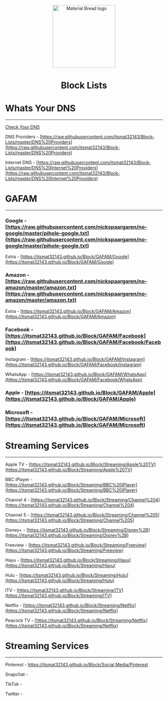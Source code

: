 <p align="center">
  <img width="200" src="http://material-bread.org/logo-shadow.svg" alt="Material Bread logo">
</p>

<h1 align="center">Block Lists</h1>

# Whats Your DNS
***
[Check Your DNS](http://www.whatsmydnsserver.com)

DNS Providers - [https://raw.githubusercontent.com/itsmat32143/Block-Lists/master/DNS%20Providers](https://raw.githubusercontent.com/itsmat32143/Block-Lists/master/DNS%20Providers)

Internet DNS - [https://raw.githubusercontent.com/itsmat32143/Block-Lists/master/DNS%20Internet%20Providers](https://raw.githubusercontent.com/itsmat32143/Block-Lists/master/DNS%20Internet%20Providers)

# GAFAM
***
### Google - [https://raw.githubusercontent.com/nickspaargaren/no-google/master/pihole-google.txt](https://raw.githubusercontent.com/nickspaargaren/no-google/master/pihole-google.txt)

Extra - [https://itsmat32143.github.io/Block/GAFAM/Google](https://itsmat32143.github.io/Block/GAFAM/Google)

### Amazon - [https://raw.githubusercontent.com/nickspaargaren/no-amazon/master/amazon.txt](https://raw.githubusercontent.com/nickspaargaren/no-amazon/master/amazon.txt)

Extra - [https://itsmat32143.github.io/Block/GAFAM/Amazon](https://itsmat32143.github.io/Block/GAFAM/Amazon)

### Facebook - [https://itsmat32143.github.io/Block/GAFAM/Facebook](https://itsmat32143.github.io/Block/GAFAM/Facebook/Facebook)

Instagram - [https://itsmat32143.github.io/Block/GAFAM/Instagram](https://itsmat32143.github.io/Block/GAFAM/Facebook/Instagram)

WhatsApp - [https://itsmat32143.github.io/Block/GAFAM/WhatsApp](https://itsmat32143.github.io/Block/GAFAM/Facebook/WhatsApp)

### Apple - [https://itsmat32143.github.io/Block/GAFAM/Apple](https://itsmat32143.github.io/Block/GAFAM/Apple)

### Microsoft - [https://itsmat32143.github.io/Block/GAFAM/Microsoft](https://itsmat32143.github.io/Block/GAFAM/Microsoft)

# Streaming Services
***
Apple TV - [https://itsmat32143.github.io/Block/Streaming/Apple%20TV](https://itsmat32143.github.io/Block/Streaming/Apple%20TV)

BBC iPlayer - [https://itsmat32143.github.io/Block/Streaming/BBC%20iPlayer](https://itsmat32143.github.io/Block/Streaming/BBC%20iPlayer)

Channel 4 - [https://itsmat32143.github.io/Block/Streaming/Channel%204](https://itsmat32143.github.io/Block/Streaming/Channel%204)

Channel 5 - [https://itsmat32143.github.io/Block/Streaming/Channel%205](https://itsmat32143.github.io/Block/Streaming/Channel%205)

Disney+ - [https://itsmat32143.github.io/Block/Streaming/Disney%2B](https://itsmat32143.github.io/Block/Streaming/Disney%2B)

Freeview - [https://itsmat32143.github.io/Block/Streaming/Freeview](https://itsmat32143.github.io/Block/Streaming/Freeview)

Hayu - [https://itsmat32143.github.io/Block/Streaming/Hayu](https://itsmat32143.github.io/Block/Streaming/Hayu)

Hulu - [https://itsmat32143.github.io/Block/Streaming/Hulu](https://itsmat32143.github.io/Block/Streaming/Hulu)

ITV - [https://itsmat32143.github.io/Block/Streaming/ITV](https://itsmat32143.github.io/Block/Streaming/ITV)

Netflix - [https://itsmat32143.github.io/Block/Streaming/Netflix](https://itsmat32143.github.io/Block/Streaming/Netflix)

Peacock TV - [https://itsmat32143.github.io/Block/Streaming/Netflix](https://itsmat32143.github.io/Block/Streaming/Netflix)

# Streaming Services
***
Pinterest - [https://itsmat32143.github.io/Block/Social Media/Pinterest](https://itsmat32143.github.io/Block/Streaming/Pinterest)

Snapchat - 

TikTok - 

Twitter - 
